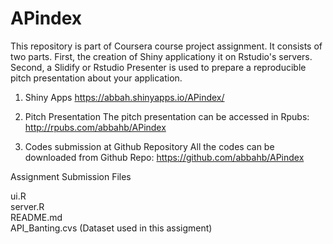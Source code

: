# APindex
This repository is part of Coursera course project assignment. It consists of two parts. First, the creation of Shiny applicationy it on Rstudio's servers. Second, a Slidify or Rstudio Presenter is used to prepare a reproducible pitch presentation about your application.

1. Shiny Apps
  https://abbah.shinyapps.io/APindex/

2. Pitch Presentation
  The pitch presentation can be accessed in Rpubs: http://rpubs.com/abbahb/APindex

3. Codes submission at Github Repository
  All the codes can be downloaded from Github Repo: https://github.com/abbahb/APindex

Assignment Submission Files

ui.R  
server.R  
README.md   
API_Banting.cvs (Dataset used in this assigment)
